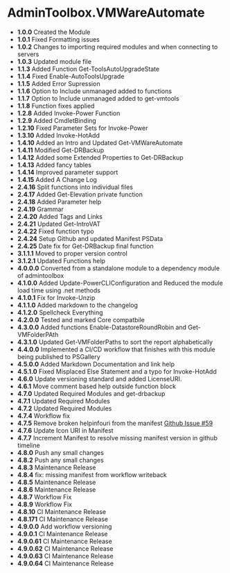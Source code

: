 # **AdminToolbox.VMWareAutomate**

* **1.0.0** Created the Module
* **1.0.1** Fixed Formatting issues
* **1.0.2** Changes to importing required modules and when connecting to servers
* **1.0.3** Updated module file
* **1.1.3** Added Function Get-ToolsAutoUpgradeState
* **1.1.4** Fixed Enable-AutoToolsUpgrade
* **1.1.5** Added Error Supression
* **1.1.6** Option to Include unmanaged added to functions
* **1.1.7** Option to Include unmanaged added to get-vmtools
* **1.1.8** Function fixes applied
* **1.2.8** Added Invoke-Power Function
* **1.2.9** Added CmdletBinding
* **1.2.10** Fixed Parameter Sets for Invoke-Power
* **1.3.10** Added Invoke-HotAdd
* **1.4.10** Added an Intro and Updated Get-VMWareAutomate
* **1.4.11** Modified Get-DRBackup
* **1.4.12** Added some Extended Properties to Get-DRBackup
* **1.4.13** Added fancy tables
* **1.4.14** Improved parameter support
* **1.4.15** Added A Change Log
* **2.4.16** Split functions into individual files
* **2.4.17** Added Get-Elevation private function
* **2.4.18** Added Parameter help
* **2.4.19** Grammar
* **2.4.20** Added Tags and Links
* **2.4.21** Updated Get-IntroVAT
* **2.4.22** Fixed function typo
* **2.4.24** Setup Github and updated Manifest PSData
* **2.4.25** Date fix for Get-DRBackup final function
* **3.1.1.1** Moved to proper version control
* **3.1.2.1** Updated Functions help
* **4.0.0.0** Converted from a standalone module to a dependency module of admintoolbox
* **4.1.0.0** Added Update-PowerCLIConfiguration and Reduced the module load time using .net methods
* **4.1.0.1** Fix for Invoke-Unzip
* **4.1.1.0** Added markdown to the changelog
* **4.1.2.0** Spellcheck Everything
* **4.2.0.0** Tested and marked Core compatbile
* **4.3.0.0** Added functions Enable-DatastoreRoundRobin and Get-VMFolderPAth
* **4.3.1.0** Updated Get-VMFolderPaths to sort the report alphabetically
* **4.4.0.0** Implemented a CI/CD workflow that finishes with this module being published to PSGallery
* **4.5.0.0** Added Markdown Documentation and link help
* **4.5.1.0** Fixed Misplaced Else Statement and a typo for Invoke-HotAdd
* **4.6.0** Update versioning standard and added LicenseURI.
* **4.6.1** Move comment based help outside function block
* **4.7.0** Updated Required Modules and get-drbackup
* **4.7.1** Updated Required Modules
* **4.7.2** Updated Required Modules
* **4.7.4** Workflow fix
* **4.7.5** Remove broken helpinfouri from the manifest [Github Issue #59](https://github.com/TheTaylorLee/AdminToolbox/issues/59)
* **4.7.6** Update Icon URI in Manifest
* **4.7.7** Increment Manifest to resolve missing manifest version in github timeline
* **4.8.0** Push any small changes
* **4.8.2** Push any small changes
* **4.8.3** Maintenance Release
* **4.8.4** fix: missing manifest from workflow writeback
* **4.8.5** Maintenance Release
* **4.8.6** Maintenance Release
* **4.8.7** Workflow Fix
* **4.8.9** Workflow Fix
* **4.8.10** CI Maintenance Release
* **4.8.171** CI Maintenance Release
* **4.9.0.0** Add workflow versioning
* **4.9.0.1** CI Maintenance Release
* **4.9.0.61** CI Maintenance Release
* **4.9.0.62** CI Maintenance Release
* **4.9.0.63** CI Maintenance Release
* **4.9.0.64** CI Maintenance Release